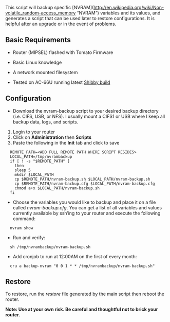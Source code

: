 This script will backup specific [NVRAM](http://en.wikipedia.org/wiki/Non-volatile_random-access_memory “NVRAM”) variables and its values, and generates a script that can be used later to restore configurations. It is helpful after an upgrade or in the event of problems.


Basic Requirements
---------------------
- Router (MIPSEL) flashed with Tomato Firmware

- Basic Linux knowledge

- A network mounted filesystem

- Tested on AC-66U running latest [Shibby build](http://tomato.groov.pl)

Configuration
---------------------
* Download the nvram-backup script to your desired backup directory (i.e. CIFS, USB, or NFS). I usually mount a CIFS1 or USB where I keep all backup data, logs, and scripts. 

1. Login to your router
2. Click on **Administration** then **Scripts**
3. Paste the following in the **Init** tab and click to save

```
  REMOTE_PATH=<ADD FULL REMOTE PATH WHERE SCRIPT RESIDES>
  LOCAL_PATH=/tmp/nvrambackup
  if [ ! -s "$REMOTE_PATH" ]
    then
    sleep 5
    mkdir $LOCAL_PATH
    cp $REMOTE_PATH/nvram-backup.sh $LOCAL_PATH/nvram-backup.sh
    cp $REMOTE_PATH/nvram-backup.cfg $LOCAL_PATH/nvram-backup.cfg
    chmod a+x $LOCAL_PATH/nvram-backup.sh
  fi
```

* Choose the variables you would like to backup and place it on a file called *nvram-backup.cfg*. You can get a list of all variables and values currently available by ssh’ing to your router and execute the following command:

```  nvram show```

* Run and verify:

```  sh /tmp/nvrambackup/nvram-backup.sh```

* Add cronjob to run at 12:00AM on the first of every month:	

```  cru a backup-nvram "0 0 1 * * /tmp/nvrambackup/nvram-backup.sh"```

Restore
---------------------
To restore, run the *restore* file generated by the main script then reboot the router.


**Note: Use at your own risk. Be careful and thoughtful not to brick your router.**
